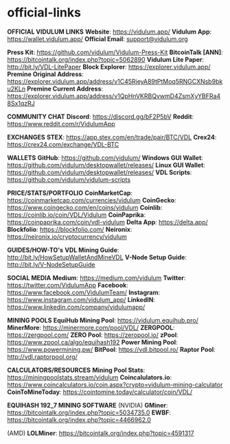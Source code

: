 # official-links

__OFFICIAL VIDULUM LINKS__
**Website**: <https://vidulum.app/>
**Vidulum App**: <https://wallet.vidulum.app/>
**Official Email**: support@vidulum.org

**Press Kit**: <https://github.com/vidulum/Vidulum-Press-Kit>
**BitcoinTalk [ANN]**: <https://bitcointalk.org/index.php?topic=5062890>
**Vidulum Lite Paper**: <http://bit.ly/VDL-LitePaper>
**Block Explorer**: <https://explorer.vidulum.app/>
**Premine Original Address**: <https://explorer.vidulum.app/address/v1C45RjeyA89tPtMoq5RNGCXNsb9bku2KLn>
**Premine Current Address**: <https://explorer.vidulum.app/address/v1QpHnVKRBQvwmD4ZsmXyYBFRa48Sx1qzRJ>

__COMMUNITY CHAT__
**Discord**: <https://discord.gg/bF2P5bV>
**Reddit**: <https://www.reddit.com/r/VidulumApp>

__EXCHANGES__
**STEX**: <https://app.stex.com/en/trade/pair/BTC/VDL>
**Crex24**: <https://crex24.com/exchange/VDL-BTC>

__WALLETS__
**GitHub**: <https://github.com/vidulum/>
**Windows GUI Wallet**: <https://github.com/vidulum/desktopwallet/releases/>
**Linux GUI Wallet**: <https://github.com/vidulum/desktopwallet/releases/>
**VDL Scripts**: <https://github.com/vidulum/vidulum-scripts>

__PRICE/STATS/PORTFOLIO__
**CoinMarketCap**: <https://coinmarketcap.com/currencies/vidulum>
**CoinGecko**: <https://www.coingecko.com/en/coins/vidulum>
**Coinlib**: <https://coinlib.io/coin/VDL/Vidulum>
**CoinPaprika**: <https://coinpaprika.com/coin/vdl-vidulum>
**Delta App**: <https://delta.app/>
**Blockfolio**: <https://blockfolio.com/>
**Neironix**: <https://neironix.io/cryptocurrency/vidulum>

__GUIDES/HOW-TO's__
**VDL Mining Guide**: <http://bit.ly/HowSetupWalletAndMineVDL> 
**V-Node Setup Guide**: <http://bit.ly/V-NodeSetupGuide>

__SOCIAL MEDIA__
**Medium**: <https://medium.com/vidulum>
**Twitter**: <https://twitter.com/VidulumApp>
**Facebook**: <https://www.facebook.com/VidulumTeam/>
**Instagram**: <https://www.instagram.com/vidulum_app/>
**LinkedIN**: <https://www.linkedin.com/company/vidulumapp/>

__MINING POOLS__
**EquiHub Mining Pool**: <https://vidulum.equihub.pro/>
**MinerMore**: <https://minermore.com/pool/VDL/>
**ZERGPOOL**: <https://zergpool.com/>
**ZERO Pool**: <https://zeropool.io/>
**zPool**: <https://www.zpool.ca/algo/equihash192>
**Power Mining Pool**: <https://www.powermining.pw/>
**BitPool**: <https://vdl.bitpool.ro/>
**Raptor Pool**: <http://vdl.raptorpool.org/>

__CALCULATORS/RESOURCES__
**Mining Pool Stats**: <https://miningpoolstats.stream/vidulum>
**Coincalulators.io**: <https://www.coincalculators.io/coin.aspx?crypto=vidulum-mining-calculator>
**CoinToMineToday**: <https://cointomine.today/calculator/coin/VDL/>

__EQUIHASH 192_7 MINING SOFTWARE__
(NVIDIA)
**GMiner**: <https://bitcointalk.org/index.php?topic=5034735.0>
**EWBF**: <https://bitcointalk.org/index.php?topic=4466962.0>

(AMD)
**LOLMiner**: <https://bitcointalk.org/index.php?topic=4591317>